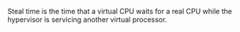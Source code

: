 Steal time is the time that a virtual CPU waits for a real CPU while the hypervisor is servicing another virtual processor.
